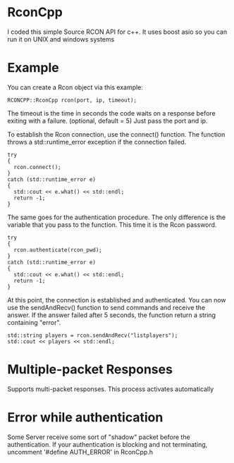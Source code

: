 # RconCpp

I coded this simple Source RCON API for c++. It uses boost asio so you can run it on UNIX and windows systems

# Example
You can create a Rcon object via this example:
```
RCONCPP::RconCpp rcon(port, ip, timeout);
```
The timeout is the time in seconds the code waits on a response before exiting with a failure. (optional, default = 5)
Just pass the port and ip.

To establish the Rcon connection, use the connect() function.
The function throws a std::runtime_error exception if the connection failed.
```
try
{
  rcon.connect();
}
catch (std::runtime_error e)
{
  std::cout << e.what() << std::endl;
  return -1;
}
```

The same goes for the authentication procedure.
The only difference is the variable that you pass to the function. This time it is the Rcon password.
```
try
{
  rcon.authenticate(rcon_pwd);
}
catch (std::runtime_error e)
{
  std::cout << e.what() << std::endl;
  return -1;
}
```

At this point, the connection is established and authenticated. 
You can now use the sendAndRecv() function to send commands and receive the answer. If the answer failed after 5 seconds, the function return a string containing "error".
```
std::string players = rcon.sendAndRecv("listplayers");
std::cout << players << std::endl;
```

# Multiple-packet Responses
Supports multi-packet responses. This process activates automatically

# Error while authentication
Some Server receive some sort of "shadow" packet before the authentication. If your authentication is blocking and not terminating, uncomment '#define AUTH_ERROR' in RconCpp.h
